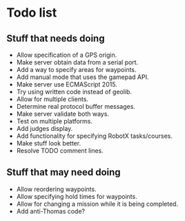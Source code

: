 # Todo list

## Stuff that needs doing
* Allow specification of a GPS origin.
* Make server obtain data from a serial port.
* Add a way to specify areas for waypoints.
* Add manual mode that uses the gamepad API.
* Make server use ECMAScript 2015.
* Try using written code instead of geolib.
* Allow for multiple clients.
* Determine real protocol buffer messages.
* Make server validate both ways.
* Test on multiple platforms.
* Add judges display.
* Add functionality for specifying RobotX tasks/courses.
* Make stuff look better.
* Resolve TODO comment lines.

## Stuff that may need doing
* Allow reordering waypoints.
* Allow specifying hold times for waypoints.
* Allow for changing a mission while it is being completed.
* Add anti-Thomas code?
